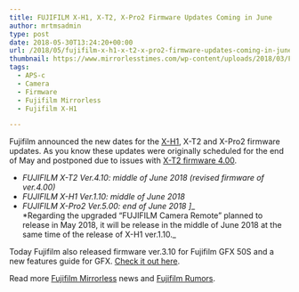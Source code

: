 ```yaml
---
title: FUJIFILM X-H1, X-T2, X-Pro2 Firmware Updates Coming in June
author: mrtmsadmin
type: post
date: 2018-05-30T13:24:20+00:00
url: /2018/05/fujifilm-x-h1-x-t2-x-pro2-firmware-updates-coming-in-june/
thumbnail: https://www.mirrorlesstimes.com/wp-content/uploads/2018/03/Fujifilm-X-H1.jpeg
tags:
  - APS-c
  - Camera
  - Firmware
  - Fujifilm Mirrorless
  - Fujifilm X-H1

---
```

Fujifilm announced the new dates for the [X-H1][1], X-T2 and X-Pro2 firmware updates. As you know these updates were originally scheduled for the end of May and postponed due to issues with [X-T2 firmware 4.00][2].

  * _FUJIFILM X-T2 Ver.4.10: middle of June 2018 (revised firmware of ver.4.00)_
  * _FUJIFILM X-H1 Ver.1.10: middle of June 2018_
  * _FUJIFILM X-Pro2 Ver.5.00: end of June 2018 ]__  
    *Regarding the upgraded “FUJIFILM Camera Remote” planned to release in May 2018, it will be release in the middle of June 2018 at the same time of the release of X-H1 ver.1.10._

<!--more-->

Today Fujifilm also released firmware ver.3.10 for Fujifilm GFX 50S and a new features guide for GFX. <a href="https://www.dailycameranews.com/2018/05/fujifilm-gfx-50s-firmware-update-3-10-released/" data-wpel-link="internal">Check it out here</a>.

Read more [Fujifilm Mirrorless][3] news and <a href="https://www.dailycameranews.com/tag/fujifilm-rumors/" target="_blank" rel="noopener">Fujifilm Rumors</a>.

 [1]: https://www.mirrorlesstimes.com/tag/fujifilm-x-h1/
 [2]: https://www.mirrorlesstimes.com/2018/05/fujifilm-x-t2-firmware-update-version-4-01-released/
 [3]: https://www.mirrorlesstimes.com/tag/fujifilm-mirrorless/
